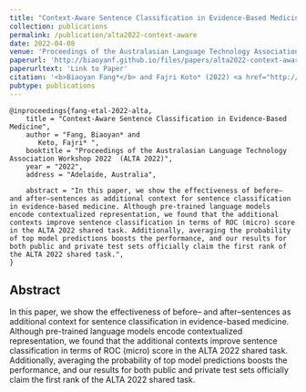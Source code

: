 ```yaml
---
title: "Context-Aware Sentence Classification in Evidence-Based Medicine"
collection: publications
permalink: /publication/alta2022-context-aware
date: 2022-04-08
venue: 'Proceedings of the Australasian Language Technology Association Workshop 2022'
paperurl: 'http://biaoyanf.github.io/files/papers/alta2022-context-aware.pdf'
paperurltext: 'Link to Paper'
citation: '<b>Biaoyan Fang*</b> and Fajri Koto* (2022) <a href="http://biaoyanf.github.io/files/papers/alta2022-context-aware.pdf"><u>Context-Aware Sentence Classification in Evidence-Based Medicine</u></a>. In <i>Proceedings of the Australasian Language Technology Association Workshop 2022 (ALTA 2022)</i>, Adelaide, Australia.'
pubtype: publications
---
```


```
@inproceedings{fang-etal-2022-alta,
    title = "Context-Aware Sentence Classification in Evidence-Based Medicine",
    author = "Fang, Biaoyan* and
       Keto, Fajri* ",
    booktitle = "Proceedings of the Australasian Language Technology Association Workshop 2022  (ALTA 2022)",
    year = "2022",
    address = "Adelaide, Australia",

    abstract = "In this paper, we show the effectiveness of before– and after–sentences as additional context for sentence classification in evidence-based medicine. Although pre-trained language models encode contextualized representation, we found that the additional contexts improve sentence classification in terms of ROC (micro) score in the ALTA 2022 shared task. Additionally, averaging the probability of top model predictions boosts the performance, and our results for both public and private test sets officially claim the first rank of the ALTA 2022 shared task.",
}
```

## Abstract 
In this paper, we show the effectiveness of before– and after–sentences as additional context for sentence classification in evidence-based medicine. Although pre-trained language models encode contextualized representation, we found that the additional contexts improve sentence classification in terms of ROC (micro) score in the ALTA 2022 shared task. Additionally, averaging the probability of top model predictions boosts the performance, and our results for both public and private test sets officially claim the first rank of the ALTA 2022 shared task.